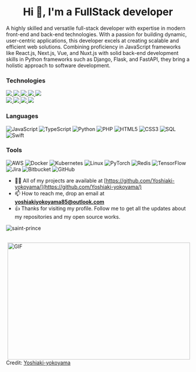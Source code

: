 
<h1 align="center">Hi 👋, I'm a FullStack developer</h1>

<p>A highly skilled and versatile full-stack developer with expertise in modern front-end and back-end technologies. With a passion for building dynamic, user-centric applications, this developer excels at creating scalable and efficient web solutions. Combining proficiency in JavaScript frameworks like React.js, Next.js, Vue, and Nuxt.js with solid back-end development skills in Python frameworks such as Django, Flask, and FastAPI, they bring a holistic approach to software development.</p>

### Technologies

<a href="https://github.com/harish-sethuraman/readme-components">
 <img  src="https://readme-components.vercel.app/api?component=logo&fill=black&logo=react&animation=spin&svgfill=15d8fe">  
 </a>
    <a href="https://github.com/harish-sethuraman/readme-components">
 <img  src="https://readme-components.vercel.app/api?component=logo&fill=black&logo=vue.js&animation=spin&svgfill=15d8fe">  
 </a>
    <a href="https://github.com/harish-sethuraman/readme-components">
 <img  src="https://readme-components.vercel.app/api?component=logo&fill=black&logo=next.js&animation=spin&svgfill=15d8fe">  
 </a>
  <a href="https://github.com/harish-sethuraman/readme-components">
<img  src="https://readme-components.vercel.app/api?component=logo&fill=black&logo=redux&svgfill=8ed5fa">
</a>
<a href="https://github.com/harish-sethuraman/readme-components">
 <img  src="https://readme-components.vercel.app/api?component=logo&fill=black&logo=node.js&animation=spin&svgfill=15d8fe">  
 </a>
<br/>
 <a href="https://github.com/harish-sethuraman/readme-components">
 <img  src="https://readme-components.vercel.app/api?component=logo&fill=black&logo=wordpress&animation=spin&svgfill=15d8fe">  
 </a>
 <a href="https://github.com/harish-sethuraman/readme-components">
 <img  src="https://readme-components.vercel.app/api?component=logo&fill=black&logo=laravel&animation=spin&svgfill=15d8fe">  
 </a>
   
<a href="https://github.com/harish-sethuraman/readme-components">
 <img  src="https://readme-components.vercel.app/api?component=logo&fill=black&logo=Django&animation=spin&svgfill=15d8fe">  
 </a>
 <a href="https://github.com/harish-sethuraman/readme-components">
 <img  src="https://readme-components.vercel.app/api?component=logo&fill=black&logo=figma&animation=spin&svgfill=15d8fe">  
 </a>

### Languages

![JavaScript](https://img.shields.io/badge/-JavaScript-000?&logo=JavaScript)
![TypeScript](https://img.shields.io/badge/-TypeScript-000?&logo=TypeScript)
![Python](https://img.shields.io/badge/-Python-000?&logo=Python)
![PHP](https://img.shields.io/badge/-PHP-000?&logo=PHP)
![HTML5](https://img.shields.io/badge/-html5-000?&logo=html5%2b%2b&logoColor=00599C)
![CSS3](https://img.shields.io/badge/-CSS3-000?&logo=CSS3)
![SQL](https://img.shields.io/badge/-SQL-000?&logo=MySQL)
![Swift](https://img.shields.io/badge/-Swift-000?&logo=Swift)

### Tools
![AWS](https://img.shields.io/badge/-AWS-000?&logo=Amazon-AWS&logoColor=F90)
![Docker](https://img.shields.io/badge/-Docker-000?&logo=Docker)
![Kubernetes](https://img.shields.io/badge/-Kubernetes-000?&logo=Kubernetes)
![Linux](https://img.shields.io/badge/-Linux-000?&logo=Linux)
![PyTorch](https://img.shields.io/badge/-PyTorch-000?&logo=PyTorch)
![Redis](https://img.shields.io/badge/-Redis-000?&logo=Redis)
![TensorFlow](https://img.shields.io/badge/-TensorFlow-000?&logo=TensorFlow)
![Jira](https://img.shields.io/badge/-Jira-000?&logo=Jira)
![Bitbucket](https://img.shields.io/badge/-Bitbucket-000?&logo=Bitbucket)
![GitHub](https://img.shields.io/badge/-GitHub-000?&logo=GitHub)




- 👨‍💻 All of my projects are available at
[https://github.com/Yoshiaki-yokoyama/](https://github.com/Yoshiaki-yokoyama/)
- 📫 How to reach me, drop an email at **yoshiakiyokoyama85@outlook.com**
- 👍 Thanks for visiting my profile. Follow me to get all the updates about my repositories and my open source works.

<p align="left"> <img src="https://komarev.com/ghpvc/?username=levintech&label=Profile%20views&color=0e75b6&style=flat" alt="saint-prince" /> </p>
<br/>
<div>
  <img align="right" alt="GIF" src="https://www.mygo.ge/uploads/blog/1584023795.jpg" width="500" height="320" />
</div>

Credit: [Yoshiaki-yokoyama](https://github.com/Yoshiaki-yokoyama)
